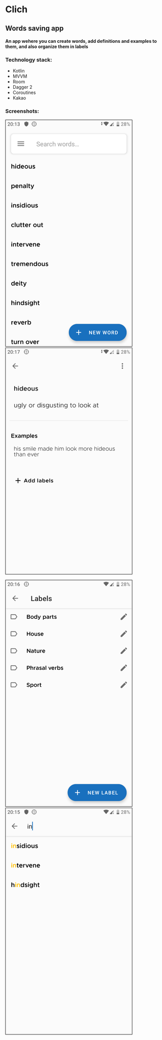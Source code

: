 # Clich
## Words saving app
#### An app wehere you can create words, add definitions and examples to them, and also organize them in labels

### Technology stack:
- Kotlin
- MVVM
- Room
- Dagger 2
- Coroutines
- Kakao

### Screenshots:

![Words List](screenshots/screenshot_words.png "A list of words")
![Word Info](screenshots/screenshot_word_info.png "Info of a word")

![Labels List](screenshots/screenshot_labels.png "A list of labels")
![Search](screenshots/screenshot_search.png "Search through words")

